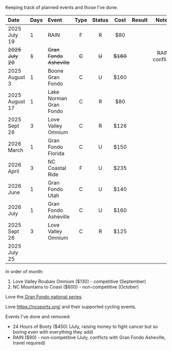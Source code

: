 Keeping track of planned events and those I've done.

| Date             | Days  | Event                    | Type  | Status |   Cost   | Result |     Notes      |
| :--------------- | :---- | :----------------------- | :---: | :----: | :------: | :----: | :------------: |
| 2025 July 19     | 1     | RAIN                     |   F   |   R    |   $80    |        |                |
| ~~2025 July 20~~ | ~~1~~ | ~~Gran Fondo Asheville~~ | ~~C~~ | ~~U~~  | ~~$160~~ |        | RAIN conflicts |
| 2025 August 3    | 1     | Boone Gran Fondo         |   C   |   U    |   $160   |        |                |
| 2025 August 17   | 1     | Lake Norman Gran Fondo   |   C   |   R    |   $80    |        |                |
| 2025 Sept 26     | 3     | Love Valley Omnium       |   C   |   R    |   $126   |        |                |
| 2026 March       | 1     | Gran Fondo Florida       |   C   |   U    |   $150   |        |                |
| 2026 April       | 3     | NC Coastal Ride          |   F   |   U    |   $235   |        |                |
| 2026 June        | 1     | Gran Fondo Utah          |   C   |   U    |   $140   |        |                |
| 2026 July        | 1     | Gran Fondo Asheville     |   C   |   U    |   $160   |        |                |
| 2025 Sept 26     | 3     | Love Valley Omnium       |   C   |   R    |   $125   |        |                |
| 2025 July 25     |       |                          |       |        |          |        |                |

In order of month:

1. Love Valley Roubaix Omnium ($130) - competitive (September)
2. NC Mountains to Coast ($600) - non-competitive (October)

Love the[ Gran Fondo national series](https://www.granfondonationalseries.com/gfns-events-2025?utm_source=chatgpt.com).

Love https://ncsports.org/ and their supported cycling events.

Events I've done and removed:

- 24 Hours of Booty ($450) (July, raising money to fight cancer but so boring even with everything they add)
- RAIN ($80) - non-competitive (July, conflicts with Gran Fondo Asheville, travel required)